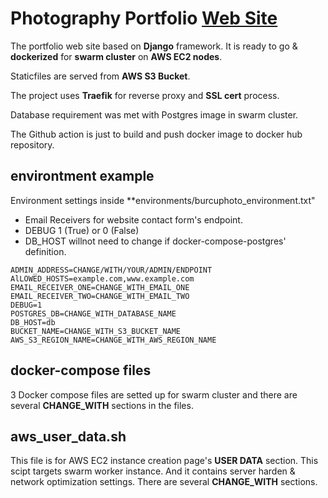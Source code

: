# Photography Portfolio [Web Site](https://burcuatak.com)

The portfolio web site based on **Django** framework. It is ready to go & **dockerized** for **swarm cluster** on **AWS EC2 nodes**.

Staticfiles are served from **AWS S3 Bucket**.

The project uses **Traefik** for reverse proxy and **SSL cert** process.

Database requirement was met with Postgres image in swarm cluster.

The Github action is just to build and push docker image to docker hub repository.

## environtment example

Environment settings inside **environments/burcuphoto_environment.txt"

* Email Receivers for website contact form's endpoint.
* DEBUG 1 (True) or 0 (False)
* DB_HOST willnot need to change if docker-compose-postgres' definition.

```shell
ADMIN_ADDRESS=CHANGE/WITH/YOUR/ADMIN/ENDPOINT
AlLOWED_HOSTS=example.com,www.example.com
EMAIL_RECEIVER_ONE=CHANGE_WITH_EMAIL_ONE
EMAIL_RECEIVER_TWO=CHANGE_WITH_EMAIL_TWO
DEBUG=1
POSTGRES_DB=CHANGE_WITH_DATABASE_NAME
DB_HOST=db
BUCKET_NAME=CHANGE_WITH_S3_BUCKET_NAME
AWS_S3_REGION_NAME=CHANGE_WITH_AWS_REGION_NAME
```

## docker-compose files

3 Docker compose files are setted up for swarm cluster and there are several **CHANGE_WITH** sections in the files.

## aws_user_data.sh

This file is for AWS EC2 instance creation page's **USER DATA** section. This scipt targets swarm worker instance. And it contains server harden & network optimization settings. There are several **CHANGE_WITH** sections.